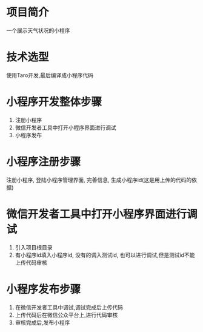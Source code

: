 
# 项目简介

一个展示天气状况的小程序 

# 技术选型

使用Taro开发,最后编译成小程序代码

# 小程序开发整体步骤

1. 注册小程序
2. 微信开发者工具中打开小程序界面进行调试
3. 小程序发布


# 小程序注册步骤

注册小程序, 登陆小程序管理界面, 完善信息, 生成小程序id(这是用上传的代码的依据)

# 微信开发者工具中打开小程序界面进行调试

1. 引入项目根目录
2. 有小程序id填入小程序id, 没有的调入测试id, 也可以进行调试,但是测试id不能上传代码审核

# 小程序发布步骤

1. 在微信开发者工具中调试,调试完成后上传代码
2. 上传代码后在微信公众平台上,进行代码审核
3. 审核完成后,发布小程序
